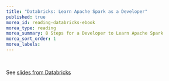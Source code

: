 ```yaml
---
title: "Databricks: Learn Apache Spark as a Developer" 
published: true
morea_id: reading-databricks-ebook
morea_type: reading
morea_summary: 8 Steps for a Developer to Learn Apache Spark
morea_sort_order: 1
morea_labels:
---
```


<br/>

See [slides from Databricks](https://www.dropbox.com/s/l6950nbp0jt5ysp/Ebook_8-Steps-V2.pdf?dl=0)

<br/>